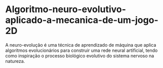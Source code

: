# Algoritmo-neuro-evolutivo-aplicado-a-mecanica-de-um-jogo-2D
A neuro-evolução é uma técnica de aprendizado de máquina que aplica algoritmos evolucionários para construir uma rede neural artificial, tendo como inspiração o processo biológico evolutivo do sistema nervoso na natureza.
